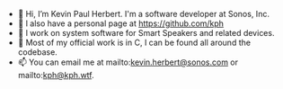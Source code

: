 - 👋 Hi, I’m Kevin Paul Herbert. I'm a software developer at Sonos, Inc.
- 👀 I also have a personal page at https://github.com/kph
- 🌱 I work on system software for Smart Speakers and related devices.
- 💞️ Most of my official work is in C, I can be found all around the codebase.
- 📫 You can email me at mailto:kevin.herbert@sonos.com or mailto:kph@kph.wtf. 

<!---
KevinHerbertSonos/KevinHerbertSonos is a ✨ special ✨ repository because its `README.md` (this file) appears on your GitHub profile.
You can click the Preview link to take a look at your changes.
--->
